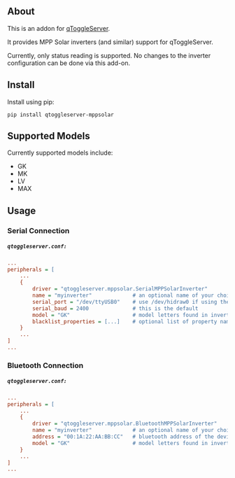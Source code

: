 ## About

This is an addon for [qToggleServer](https://github.com/qtoggle/qtoggleserver).

It provides MPP Solar inverters (and similar) support for qToggleServer.

Currently, only status reading is supported. No changes to the inverter configuration can be done via this add-on.


## Install

Install using pip:

    pip install qtoggleserver-mppsolar


## Supported Models

Currently supported models include:

 * GK
 * MK
 * LV
 * MAX


## Usage

### Serial Connection

##### `qtoggleserver.conf:`
``` ini
...
peripherals = [
    ...
    {
        driver = "qtoggleserver.mppsolar.SerialMPPSolarInverter"
        name = "myinverter"             # an optional name of your choice
        serial_port = "/dev/ttyUSB0"    # use /dev/hidraw0 if using the USB connection
        serial_baud = 2400              # this is the default
        model = "GK"                    # model letters found in inverter model (e.g. "GK" for "PIP 5048GK")
        blacklist_properties = [...]    # optional list of property names to be excluded
    }
    ...
]
...
```

### Bluetooth Connection

##### `qtoggleserver.conf:`
``` ini
...
peripherals = [
    ...
    {
        driver = "qtoggleserver.mppsolar.BluetoothMPPSolarInverter"
        name = "myinverter"             # an optional name of your choice
        address = "00:1A:22:AA:BB:CC"   # bluetooth address of the device
        model = "GK"                    # model letters found in inverter model (e.g. "GK" for "PIP 5048GK")
    }
    ...
]
...
```
